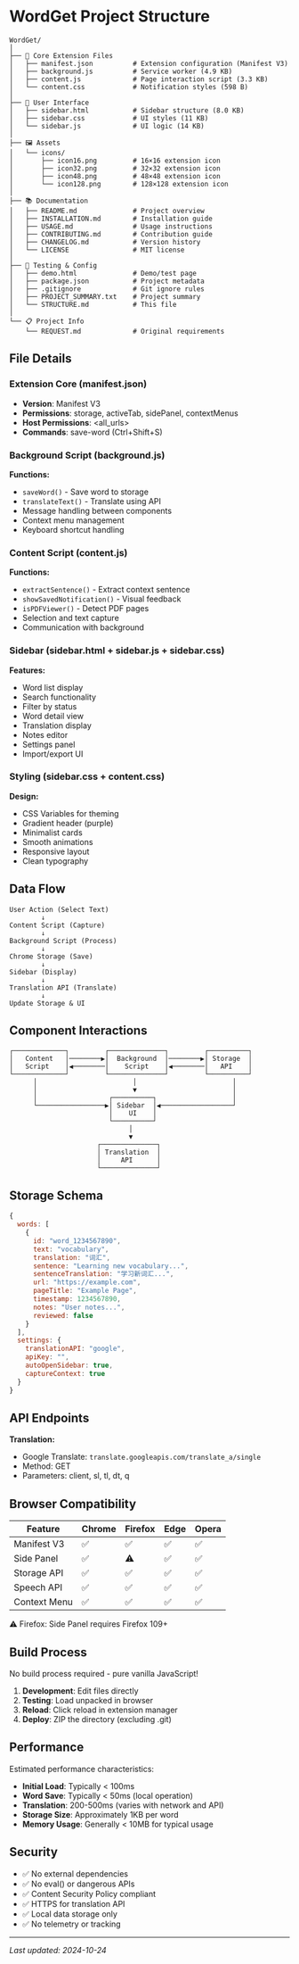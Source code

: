 # WordGet Project Structure

```
WordGet/
│
├── 📄 Core Extension Files
│   ├── manifest.json          # Extension configuration (Manifest V3)
│   ├── background.js          # Service worker (4.9 KB)
│   ├── content.js             # Page interaction script (3.3 KB)
│   └── content.css            # Notification styles (598 B)
│
├── 🎨 User Interface
│   ├── sidebar.html           # Sidebar structure (8.0 KB)
│   ├── sidebar.css            # UI styles (11 KB)
│   └── sidebar.js             # UI logic (14 KB)
│
├── 🖼️ Assets
│   └── icons/
│       ├── icon16.png         # 16×16 extension icon
│       ├── icon32.png         # 32×32 extension icon
│       ├── icon48.png         # 48×48 extension icon
│       └── icon128.png        # 128×128 extension icon
│
├── 📚 Documentation
│   ├── README.md              # Project overview
│   ├── INSTALLATION.md        # Installation guide
│   ├── USAGE.md               # Usage instructions
│   ├── CONTRIBUTING.md        # Contribution guide
│   ├── CHANGELOG.md           # Version history
│   └── LICENSE                # MIT license
│
├── 🧪 Testing & Config
│   ├── demo.html              # Demo/test page
│   ├── package.json           # Project metadata
│   ├── .gitignore             # Git ignore rules
│   ├── PROJECT_SUMMARY.txt    # Project summary
│   └── STRUCTURE.md           # This file
│
└── 📋 Project Info
    └── REQUEST.md             # Original requirements

```

## File Details

### Extension Core (manifest.json)
- **Version**: Manifest V3
- **Permissions**: storage, activeTab, sidePanel, contextMenus
- **Host Permissions**: <all_urls>
- **Commands**: save-word (Ctrl+Shift+S)

### Background Script (background.js)
**Functions:**
- `saveWord()` - Save word to storage
- `translateText()` - Translate using API
- Message handling between components
- Context menu management
- Keyboard shortcut handling

### Content Script (content.js)
**Functions:**
- `extractSentence()` - Extract context sentence
- `showSavedNotification()` - Visual feedback
- `isPDFViewer()` - Detect PDF pages
- Selection and text capture
- Communication with background

### Sidebar (sidebar.html + sidebar.js + sidebar.css)
**Features:**
- Word list display
- Search functionality
- Filter by status
- Word detail view
- Translation display
- Notes editor
- Settings panel
- Import/export UI

### Styling (sidebar.css + content.css)
**Design:**
- CSS Variables for theming
- Gradient header (purple)
- Minimalist cards
- Smooth animations
- Responsive layout
- Clean typography

## Data Flow

```
User Action (Select Text)
        ↓
Content Script (Capture)
        ↓
Background Script (Process)
        ↓
Chrome Storage (Save)
        ↓
Sidebar (Display)
        ↓
Translation API (Translate)
        ↓
Update Storage & UI
```

## Component Interactions

```
┌─────────────┐         ┌──────────────┐         ┌──────────┐
│   Content   │────────▶│  Background  │────────▶│ Storage  │
│   Script    │◀────────│    Script    │◀────────│   API    │
└─────────────┘         └──────────────┘         └──────────┘
      │                        │                        │
      │                        ▼                        │
      │                  ┌──────────┐                   │
      └─────────────────▶│ Sidebar  │◀──────────────────┘
                         │    UI    │
                         └──────────┘
                              │
                              ▼
                      ┌──────────────┐
                      │ Translation  │
                      │     API      │
                      └──────────────┘
```

## Storage Schema

```javascript
{
  words: [
    {
      id: "word_1234567890",
      text: "vocabulary",
      translation: "词汇",
      sentence: "Learning new vocabulary...",
      sentenceTranslation: "学习新词汇...",
      url: "https://example.com",
      pageTitle: "Example Page",
      timestamp: 1234567890,
      notes: "User notes...",
      reviewed: false
    }
  ],
  settings: {
    translationAPI: "google",
    apiKey: "",
    autoOpenSidebar: true,
    captureContext: true
  }
}
```

## API Endpoints

**Translation:**
- Google Translate: `translate.googleapis.com/translate_a/single`
- Method: GET
- Parameters: client, sl, tl, dt, q

## Browser Compatibility

| Feature | Chrome | Firefox | Edge | Opera |
|---------|--------|---------|------|-------|
| Manifest V3 | ✅ | ✅ | ✅ | ✅ |
| Side Panel | ✅ | ⚠️ | ✅ | ✅ |
| Storage API | ✅ | ✅ | ✅ | ✅ |
| Speech API | ✅ | ✅ | ✅ | ✅ |
| Context Menu | ✅ | ✅ | ✅ | ✅ |

⚠️ Firefox: Side Panel requires Firefox 109+

## Build Process

No build process required - pure vanilla JavaScript!

1. **Development**: Edit files directly
2. **Testing**: Load unpacked in browser
3. **Reload**: Click reload in extension manager
4. **Deploy**: ZIP the directory (excluding .git)

## Performance

Estimated performance characteristics:
- **Initial Load**: Typically < 100ms
- **Word Save**: Typically < 50ms (local operation)
- **Translation**: 200-500ms (varies with network and API)
- **Storage Size**: Approximately 1KB per word
- **Memory Usage**: Generally < 10MB for typical usage

## Security

- ✅ No external dependencies
- ✅ No eval() or dangerous APIs
- ✅ Content Security Policy compliant
- ✅ HTTPS for translation API
- ✅ Local data storage only
- ✅ No telemetry or tracking

---

*Last updated: 2024-10-24*
